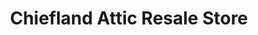 ---
title: "Chiefland Attic Resale Store"
url: /chiefland/chiefland-attic-resale-store/
shop: Gebrauchtwaren
---